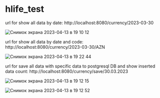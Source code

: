 # hlife_test

url for show all data by date: http://localhost:8080/currency/2023-03-30

![Снимок экрана 2023-04-13 в 19 10 12](https://user-images.githubusercontent.com/81078334/231769378-c7a44af8-3c36-4ee5-97d9-55dbad9363df.png)

url for show all data by date and code:  http://localhost:8080/currency/2023-03-30/AZN

![Снимок экрана 2023-04-13 в 19 22 44](https://user-images.githubusercontent.com/81078334/231772138-c05c2a7b-856b-460f-8ccc-56557ca7d5cc.png)


url for save all data with specific data to postgresql DB and show inserted data count: http://localhost:8080/currency/save/30.03.2023


![Снимок экрана 2023-04-13 в 19 12 15](https://user-images.githubusercontent.com/81078334/231769397-cc073a8c-91b9-452a-a3fe-dc51dec60b1f.png)


![Снимок экрана 2023-04-13 в 19 12 52](https://user-images.githubusercontent.com/81078334/231769534-4a1498eb-b773-45ac-958c-4f776619851c.png)
